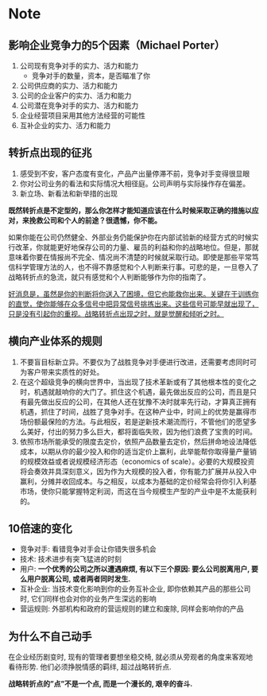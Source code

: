 # Note

## 影响企业竞争力的5个因素（Michael Porter）

1. 公司现有竞争对手的实力、活力和能力
   - 竞争对手的数量，资本，是否瞄准了你
2. 公司供应商的实力、活力和能力
3. 公司的企业客户的实力、活力和能力
4. 公司潜在竞争对手的实力、活力和能力
5. 企业经营项目采用其他方法经营的可能性
6. 互补企业的实力、活力和能力

## 转折点出现的征兆

1. 感受到不安，客户态度有变化，产品产出量停滞不前，竞争对手变得很显眼
2. 你对公司业务的看法和实际情况大相径庭。公司声明与实际操作存在偏差。
3. 新立场、新看法和新举措的出现

**既然转折点是不定型的，那么你怎样才能知道应该在什么时候采取正确的措施以应对，来挽救公司和个人的前途？很遗憾，你不能。**

如果你能在公司仍然健全、外部业务仍能保护你在内部试验新的经营方式的时候实行改革，你就能更好地保存公司的力量、雇员的利益和你的战略地位。但是，那就意味着你要在情报尚不完全、情况尚不清楚的时候就采取行动。即使是那些平常笃信科学管理方法的人，也不得不靠感觉和个人判断来行事。可悲的是，一旦卷入了战略转折点的急流，就只有感觉和个人判断能够作为你的指南了。

<u>好消息是，虽然是你的判断将你送入了困境，但它也能救你出来。关键在于训练你的直觉，使你能够在众多信号中把异常信号挑拣出来。这些信号可能早就出现了，只是没有引起你的重视。战略转折点出现之时，就是觉醒和倾听之时。</u>

## 横向产业体系的规则

1. 不要盲目标新立异。不要仅为了战胜竞争对手便进行改进，还需要考虑同时可为客户带来实质性的好处。
2. 在这个超级竞争的横向世界中，当出现了技术革新或有了其他根本性的变化之时，机遇就敲响你的大门了。抓住这个机遇，最先做出反应的公司，而且是只有最先做出反应的公司，在其他人还在犹豫不决时就率先行动，才算真正拥有机遇，抓住了时间，战胜了竞争对手。在这种产业中，时间上的优势是赢得市场份额最保险的方法。与此相反，若是逆新技术潮流而行，不管他们的愿望多么美好，付出的努力多么巨大，都将面临失败，因为他们浪费了宝贵的时间。
3. 依照市场所能承受的限度去定价，依照产品数量去定价，然后拼命地设法降低成本，以期从你的最少投入和你的适当定价上赢利，此举能帮你取得量产量销的规模效益或者说规模经济形态（economics of scale）。必要的大规模投资将会奏效并具深刻意义，因为作为大规模的投入者，你有能力扩展并从投入中赢利，分摊并收回成本。与之相反，以成本为基础的定价经常会将你引入利基市场，使你只能掌握特定利润，而这在当今规模生产型的产业中是不太能获利的。

## 10倍速的变化

- 竞争对手: 看错竞争对手会让你错失很多机会
- 技术: 技术进步有突飞猛进的时刻
- 用户: **一个优秀的公司之所以遭遇麻烦, 有以下三个原因: 要么公司脱离用户, 要么用户脱离公司, 或者两者同时发生.**
- 互补企业: 当技术变化影响到你的业务互补企业, 即你依赖其产品的那些公司时, 它们同样也会对你的业务产生深远的影响
- 营运规则: 外部机构和政府的营运规则的建立和废除, 同样会影响你的产品

## 为什么不自己动手

在企业经历剧变时, 现有的管理者要想坐稳交椅, 就必须从旁观者的角度来客观地看待形势. 他们必须挣脱情感的羁绊, 超过战略转折点.

**战略转折点的”点”不是一个点, 而是一个漫长的, 艰辛的奋斗.**


